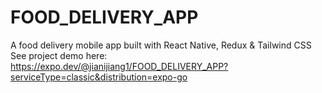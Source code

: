 # FOOD_DELIVERY_APP
A food delivery mobile app built with React Native, Redux &amp; Tailwind CSS <br/>
See project demo here: https://expo.dev/@jianijiang1/FOOD_DELIVERY_APP?serviceType=classic&distribution=expo-go

